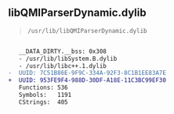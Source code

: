 ## libQMIParserDynamic.dylib

> `/usr/lib/libQMIParserDynamic.dylib`

```diff

   __DATA_DIRTY.__bss: 0x308
   - /usr/lib/libSystem.B.dylib
   - /usr/lib/libc++.1.dylib
-  UUID: 7C51B86E-9F9C-334A-92F3-8C1B1EE83A7E
+  UUID: 953FE9F4-988D-30DF-A18E-11C3BC99EF30
   Functions: 536
   Symbols:   1191
   CStrings:  405

```
